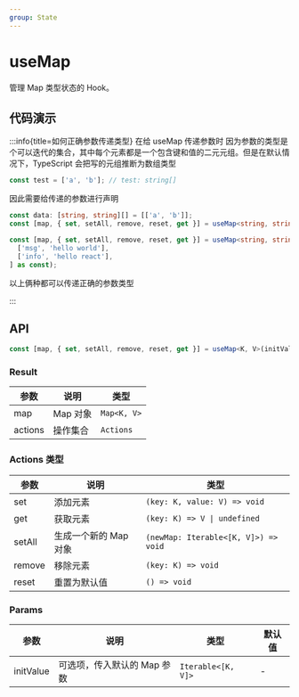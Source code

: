 ```yaml
---
group: State
---
```


# useMap

管理 Map 类型状态的 Hook。

## 代码演示

<code src="./demo/demo1.tsx"></code>

:::info{title=如何正确参数传递类型}
在给 useMap 传递参数时 因为参数的类型是个可以迭代的集合，其中每个元素都是一个包含键和值的二元元组。但是在默认情况下，TypeScript 会把写的元组推断为数组类型

```ts
const test = ['a', 'b']; // test: string[]
```

因此需要给传递的参数进行声明

```ts
const data: [string, string][] = [['a', 'b']];
const [map, { set, setAll, remove, reset, get }] = useMap<string, string>(data);
```

```ts
const [map, { set, setAll, remove, reset, get }] = useMap<string, string>([
  ['msg', 'hello world'],
  ['info', 'hello react'],
] as const);
```

以上俩种都可以传递正确的参数类型

:::

## API

```typescript
const [map, { set, setAll, remove, reset, get }] = useMap<K, V>(initValue);
```

### Result

| 参数    | 说明     | 类型        |
| ------- | -------- | ----------- |
| map     | Map 对象 | `Map<K, V>` |
| actions | 操作集合 | `Actions`   |

### Actions 类型

| 参数   | 说明                  | 类型                                 |
| ------ | --------------------- | ------------------------------------ |
| set    | 添加元素              | `(key: K, value: V) => void`         |
| get    | 获取元素              | `(key: K) => V \| undefined`         |
| setAll | 生成一个新的 Map 对象 | `(newMap: Iterable<[K, V]>) => void` |
| remove | 移除元素              | `(key: K) => void`                   |
| reset  | 重置为默认值          | `() => void`                         |

### Params

| 参数      | 说明                        | 类型               | 默认值 |
| --------- | --------------------------- | ------------------ | ------ |
| initValue | 可选项，传入默认的 Map 参数 | `Iterable<[K, V]>` | -      |
